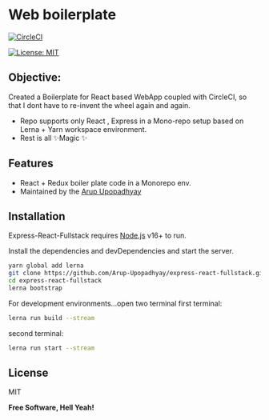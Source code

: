 # Web boilerplate

[![CircleCI](https://circleci.com/gh/Arup-Upopadhyay/express-react-fullstack/tree/master.svg?style=svg)](https://circleci.com/gh/Arup-Upopadhyay/express-react-fullstack/tree/master)

[![License: MIT](https://img.shields.io/badge/License-MIT-green.svg)](https://opensource.org/licenses/MIT)

## Objective:

Created a Boilerplate for React based WebApp coupled with CircleCI, so that I dont have to re-invent the wheel again and again.

- Repo supports only React , Express in a Mono-repo setup based on Lerna + Yarn workspace environment.
- Rest is all ✨Magic ✨

## Features

- React + Redux boiler plate code in a Monorepo env.
- Maintained by the [Arup Upopadhyay]

## Installation

Express-React-Fullstack requires [Node.js](https://nodejs.org/) v16+ to run.

Install the dependencies and devDependencies and start the server.

```sh
yarn global add lerna
git clone https://github.com/Arup-Upopadhyay/express-react-fullstack.git
cd express-react-fullstack
lerna bootstrap
```

For development environments...open two terminal
first terminal:

```sh
lerna run build --stream
```

second terminal:

```sh
lerna run start --stream
```

## License

MIT

**Free Software, Hell Yeah!**

[//]: # "These are reference links used in the body of this note and get stripped out when the markdown processor does its job. There is no need to format nicely because it shouldn't be seen. Thanks SO - http://stackoverflow.com/questions/4823468/store-comments-in-markdown-syntax"
[arup upopadhyay]: https://www.linkedin.com/in/arupupopadhyay/
